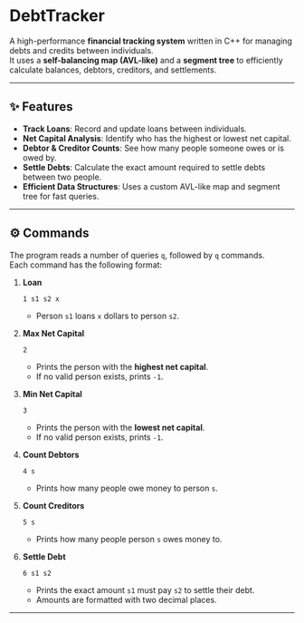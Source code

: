 # DebtTracker

A high-performance **financial tracking system** written in C++ for managing debts and credits between individuals.  
It uses a **self-balancing map (AVL-like)** and a **segment tree** to efficiently calculate balances, debtors, creditors, and settlements.

---

## ✨ Features
- **Track Loans**: Record and update loans between individuals.  
- **Net Capital Analysis**: Identify who has the highest or lowest net capital.  
- **Debtor & Creditor Counts**: See how many people someone owes or is owed by.  
- **Settle Debts**: Calculate the exact amount required to settle debts between two people.  
- **Efficient Data Structures**: Uses a custom AVL-like map and segment tree for fast queries.  

---

## ⚙️ Commands
The program reads a number of queries `q`, followed by `q` commands.  
Each command has the following format:

1. **Loan**  
   ```
   1 s1 s2 x
   ```
   - Person `s1` loans `x` dollars to person `s2`.  

2. **Max Net Capital**  
   ```
   2
   ```
   - Prints the person with the **highest net capital**.  
   - If no valid person exists, prints `-1`.  

3. **Min Net Capital**  
   ```
   3
   ```
   - Prints the person with the **lowest net capital**.  
   - If no valid person exists, prints `-1`.  

4. **Count Debtors**  
   ```
   4 s
   ```
   - Prints how many people owe money to person `s`.  

5. **Count Creditors**  
   ```
   5 s
   ```
   - Prints how many people person `s` owes money to.  

6. **Settle Debt**  
   ```
   6 s1 s2
   ```
   - Prints the exact amount `s1` must pay `s2` to settle their debt.  
   - Amounts are formatted with two decimal places.  

---
